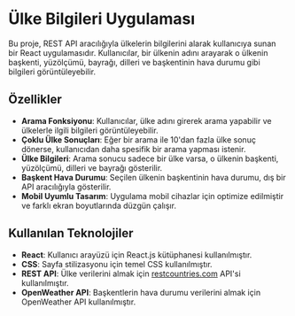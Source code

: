 # Ülke Bilgileri Uygulaması
Bu proje, REST API aracılığıyla ülkelerin bilgilerini alarak kullanıcıya sunan bir React uygulamasıdır. Kullanıcılar, bir ülkenin adını arayarak o ülkenin başkenti, yüzölçümü, bayrağı, dilleri ve başkentinin hava durumu gibi bilgileri görüntüleyebilir.


## Özellikler

- **Arama Fonksiyonu**: Kullanıcılar, ülke adını girerek arama yapabilir ve ülkelerle ilgili bilgileri görüntüleyebilir.
- **Çoklu Ülke Sonuçları**: Eğer bir arama ile 10'dan fazla ülke sonuç dönerse, kullanıcıdan daha spesifik bir arama yapması istenir.
- **Ülke Bilgileri**: Arama sonucu sadece bir ülke varsa, o ülkenin başkenti, yüzölçümü, dilleri ve bayrağı gösterilir.
- **Başkent Hava Durumu**: Seçilen ülkenin başkentinin hava durumu, dış bir API aracılığıyla gösterilir.
- **Mobil Uyumlu Tasarım**: Uygulama mobil cihazlar için optimize edilmiştir ve farklı ekran boyutlarında düzgün çalışır.


## Kullanılan Teknolojiler

- **React**: Kullanıcı arayüzü için React.js kütüphanesi kullanılmıştır.
- **CSS**: Sayfa stilizasyonu için temel CSS kullanılmıştır.
- **REST API**: Ülke verilerini almak için [restcountries.com](https://restcountries.com/) API'si kullanılmıştır.
- **OpenWeather API**: Başkentlerin hava durumu verilerini almak için OpenWeather API kullanılmıştır.
